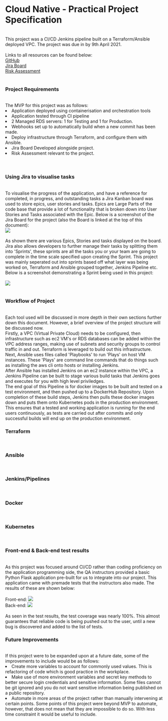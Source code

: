 # Cloud Native - Practical Project Specification  
<br>
This project was a CI/CD Jenkins pipeline built on a Terraform/Ansible deployed VPC. The project was due in by  
9th April 2021.  
<br>
<br>
Links to all resources can be found below:
<br>
<a href="https://github.com/LuKeF-2021/2ndProjectQA_LF/">GitHub</a>
<br>
<a href="https://lukef.atlassian.net/secure/RapidBoard.jspa?rapidView=3&view=planning.nodetail&epics=visible&issueLimit=100">Jira Board</a>
<br>
<a href="Risk Assessment Luke Foster 2ndQAProject.docx">Risk Assessment</a>
<br>
<br>
<h3>Project Requirements</h3>
<br>
The MVP for this project was as follows:
<br>
<li>Application deployed using containerisation and orchestration tools</li>
<li>Application tested through CI pipeline</li>
<li>2 Managed RDS servers: 1 for Testing and 1 for Production.</li>
<li>Webhooks set up to automatically build when a new commit has been made.</li>
<li>Deploy infrastructure through Terraform, and configure them with Ansible.</li>
<li>Jira Board Developed alongside project.</li>
<li>Risk Assessment relevant to the project.</li>
<br>
<br>
<h3>Using Jira to visualise tasks</h3>
<br>
To visualise the progress of the application, and have a reference for completed, in progress, and outstanding tasks a Jira Kanban board was used to store epics,  
user stories and tasks. Epics are Large Parts of the code base that provide a lot of functionality that is broken down into User Stories and Tasks associated with  
the Epic. Below is a screenshot of the Jira Board for the project (also the Board is linked at the top of this document):
<br>
<img src="https://user-images.githubusercontent.com/78487781/114131757-187d2500-98fb-11eb-8d37-2f44fba50b28.JPG">
<br>
<br>
As shown there are various Epics, Stories and tasks displayed on the board. Jira also allows developers to further manage their tasks by splitting  
them into 'Sprints', these sprints are all the tasks you or your team are going to complete in the time scale specified upon creating the Sprint.  
This project was mainly seperated out into sprints based off what layer was being worked on, Terraform and Ansible grouped together, Jenkins Pipeline etc. Below  
is a screenshot demonstrating a Sprint being used in this project:
<br>
<br>
<img src="https://user-images.githubusercontent.com/78487781/114132039-89bcd800-98fb-11eb-8b1f-e9b68b8c0595.JPG">
<br>
<br>
<h3>Workflow of Project</h3>
<br>
Each tool used will be discussed in more depth in their own sections further down this document. However, a brief overview of the project  
structure will be discussed now.
<br>
Firstly, a VPC (Virtual Private Cloud) needs to be configured, then infrastructure such as ec2 VM's or RDS databases can be added within the VPC  
address ranges, making use of subnets and security groups to control traffic in and out. Terraform is leveraged to build out this infrastructure.  
Next, Ansible uses files called 'Playbooks' to run 'Plays' on host VM instances. These 'Plays' are command line commands that do things such as  
installing the aws cli onto hosts or installing Jenkins.  
<br>
After Ansible has installed Jenkins on an ec2 instance within the VPC, a Jenkins Pipeline can be built to stage various build tasks that Jenkins  
goes and executes for you with high level priviledges.  
<br>
The end goal of this Pipeline is for docker images to be built and tested on a test environment, and then pushed up to a DockerHub Repository.  
Upon completion of these build steps, Jenkins then pulls these docker images down and puts them onto Kubernetes pods in the production environment.  
This ensures that a tested and working application is running for the end users continuously, as tests are carried out after commits and only successful  
builds will end up on the production environment.
<br>
<h3>Terraform</h3>
<br>
<h3>Ansible</h3>
<br>
<h3>Jenkins/Pipelines</h3>
<br>
<h3>Docker</h3>
<br>
<h3>Kubernetes</h3>
<br>
<h3>Front-end & Back-end test results</h3>
<br>
As this project was focused around CI/CD rather than coding proficiency on the application programming side, the QA instructors provided a basic  
Python Flask application pre-built for us to integrate into our project. This application came with premade tests that the instructors also made.  
The results of these are shown below:  
<br>
<br>
Front-end:
<img src="https://user-images.githubusercontent.com/78487781/114134902-647e9880-9900-11eb-8188-09854b5038ad.JPG">
<br>
Back-end:
<img src="https://user-images.githubusercontent.com/78487781/114134908-66485c00-9900-11eb-80ea-f7c7ea1c9b9d.JPG">
<br>
<br>
As seen in the test results, the test coverage was nearly 100%. This almost guarantees that reliable code is being pushed out to the user,  
until a new bug is discovered and added to the list of tests.
<br>
<h3>Future Improvements</h3>
<br>
If this project were to be expanded upon at a future date, some of the improvements to include would be as follows:
<br>
<li>Create more variables to account for commonly used values. This is refactoring of code which is good practice in the workplace.</li>
<li>Make use of more environment variables and secret key methods to better secure login credentials and sensitive information. Some  
files cannot be git ignored and you do not want sensitive information being published on a public repository.</li>
<li>Automate in more areas of the project rather than manually intervening at certain points. Some points of this project were beyond MVP  
to automate, however, that does not mean that they are impossible to do so. With less time constraint it would be useful to include.</li>
